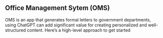 ## Office Management Sytem (OMS)

OMS is an app that generates formal letters to government departments, using ChatGPT can add significant value for creating personalized and well-structured content. Here’s a high-level approach to get started